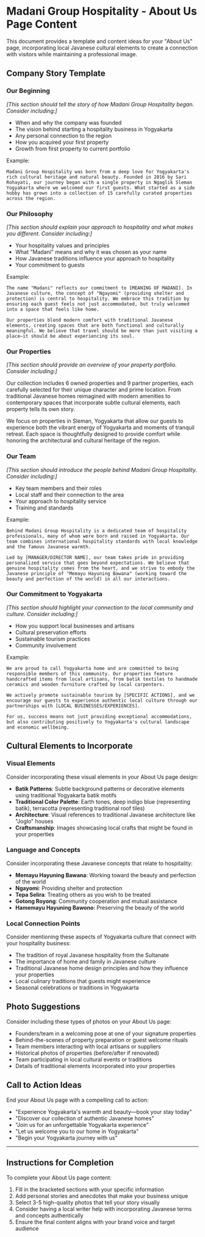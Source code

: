 # Madani Group Hospitality - About Us Page Content

This document provides a template and content ideas for your "About Us" page, incorporating local Javanese cultural elements to create a connection with visitors while maintaining a professional image.

## Company Story Template

### Our Beginning

*[This section should tell the story of how Madani Group Hospitality began. Consider including:]*

- When and why the company was founded
- The vision behind starting a hospitality business in Yogyakarta
- Any personal connection to the region
- How you acquired your first property
- Growth from first property to current portfolio

Example:
```
Madani Group Hospitality was born from a deep love for Yogyakarta's rich cultural heritage and natural beauty. Founded in 2016 by Sari Rohayati, our journey began with a single property in Ngaglik Sleman Yogyakarta where we welcomed our first guests. What started as a side hobby has grown into a collection of 15 carefully curated properties across the region.
```

### Our Philosophy

*[This section should explain your approach to hospitality and what makes you different. Consider including:]*

- Your hospitality values and principles
- What "Madani" means and why it was chosen as your name
- How Javanese traditions influence your approach to hospitality
- Your commitment to guests

Example:
```
The name "Madani" reflects our commitment to [MEANING OF MADANI]. In Javanese culture, the concept of "Ngayomi" (providing shelter and protection) is central to hospitality. We embrace this tradition by ensuring each guest feels not just accommodated, but truly welcomed into a space that feels like home.

Our properties blend modern comfort with traditional Javanese elements, creating spaces that are both functional and culturally meaningful. We believe that travel should be more than just visiting a place—it should be about experiencing its soul.
```

### Our Properties

*[This section should provide an overview of your property portfolio. Consider including:]*


Our collection includes 6 owned properties and 9 partner properties, each carefully selected for their unique character and prime location. From traditional Javanese homes reimagined with modern amenities to contemporary spaces that incorporate subtle cultural elements, each property tells its own story.

We focus on properties in Sleman, Yogyakarta that allow our guests to experience both the vibrant energy of Yogyakarta and moments of tranquil retreat. Each space is thoughtfully designed to provide comfort while honoring the architectural and cultural heritage of the region.

### Our Team

*[This section should introduce the people behind Madani Group Hospitality. Consider including:]*

- Key team members and their roles
- Local staff and their connection to the area
- Your approach to hospitality service
- Training and standards

Example:
```
Behind Madani Group Hospitality is a dedicated team of hospitality professionals, many of whom were born and raised in Yogyakarta. Our team combines international hospitality standards with local knowledge and the famous Javanese warmth.

Led by [MANAGER/DIRECTOR NAME], our team takes pride in providing personalized service that goes beyond expectations. We believe that genuine hospitality comes from the heart, and we strive to embody the Javanese principle of "Memayu Hayuning Bawana" (working toward the beauty and perfection of the world) in all our interactions.
```

### Our Commitment to Yogyakarta

*[This section should highlight your connection to the local community and culture. Consider including:]*

- How you support local businesses and artisans
- Cultural preservation efforts
- Sustainable tourism practices
- Community involvement

Example:
```
We are proud to call Yogyakarta home and are committed to being responsible members of this community. Our properties feature handcrafted items from local artisans, from batik textiles to handmade ceramics and wooden furniture crafted by local carpenters.

We actively promote sustainable tourism by [SPECIFIC ACTIONS], and we encourage our guests to experience authentic local culture through our partnerships with [LOCAL BUSINESSES/EXPERIENCES].

For us, success means not just providing exceptional accommodations, but also contributing positively to Yogyakarta's cultural landscape and economic wellbeing.
```

## Cultural Elements to Incorporate

### Visual Elements

Consider incorporating these visual elements in your About Us page design:

- **Batik Patterns**: Subtle background patterns or decorative elements using traditional Yogyakarta batik motifs
- **Traditional Color Palette**: Earth tones, deep indigo blue (representing batik), terracotta (representing traditional roof tiles)
- **Architecture**: Visual references to traditional Javanese architecture like "Joglo" houses
- **Craftsmanship**: Images showcasing local crafts that might be found in your properties

### Language and Concepts

Consider incorporating these Javanese concepts that relate to hospitality:

- **Memayu Hayuning Bawana**: Working toward the beauty and perfection of the world
- **Ngayomi**: Providing shelter and protection
- **Tepa Selira**: Treating others as you wish to be treated
- **Gotong Royong**: Community cooperation and mutual assistance
- **Hamemayu Hayuning Bawono**: Preserving the beauty of the world

### Local Connection Points

Consider mentioning these aspects of Yogyakarta culture that connect with your hospitality business:

- The tradition of royal Javanese hospitality from the Sultanate
- The importance of home and family in Javanese culture
- Traditional Javanese home design principles and how they influence your properties
- Local culinary traditions that guests might experience
- Seasonal celebrations or traditions in Yogyakarta

## Photo Suggestions

Consider including these types of photos on your About Us page:

- Founders/team in a welcoming pose at one of your signature properties
- Behind-the-scenes of property preparation or guest welcome rituals
- Team members interacting with local artisans or suppliers
- Historical photos of properties (before/after if renovated)
- Team participating in local cultural events or traditions
- Details of traditional elements incorporated into your properties

## Call to Action Ideas

End your About Us page with a compelling call to action:

- "Experience Yogyakarta's warmth and beauty—book your stay today"
- "Discover our collection of authentic Javanese homes"
- "Join us for an unforgettable Yogyakarta experience"
- "Let us welcome you to our home in Yogyakarta"
- "Begin your Yogyakarta journey with us"

---

## Instructions for Completion

To complete your About Us page content:

1. Fill in the bracketed sections with your specific information
2. Add personal stories and anecdotes that make your business unique
3. Select 3-5 high-quality photos that tell your story visually
4. Consider having a local writer help with incorporating Javanese terms and concepts authentically
5. Ensure the final content aligns with your brand voice and target audience 